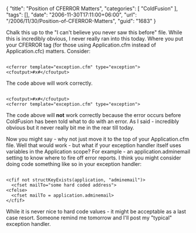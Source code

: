 {
	"title": "Position of CFERROR Matters",
	"categories": [
		"ColdFusion"
	],
	"tags": [],
	"date": "2006-11-30T17:11:00+06:00",
	"url": "/2006/11/30/Position-of-CFERROR-Matters",
	"guid": "1683"
}

Chalk this up to the "I can't believe you never saw this before" file. While this is incredibly obvious, I never really ran into this today. Where you put your CFERROR tag (for those using Application.cfm instead of Application.cfc) matters. Consider:

<code>
&lt;cferror template="exception.cfm" type="exception"&gt;
&lt;cfoutput&gt;#x#&lt;/cfoutput&gt;
</code>

The code above will work correctly.

<code>
&lt;cfoutput&gt;#x#&lt;/cfoutput&gt;
&lt;cferror template="exception.cfm" type="exception"&gt;
</code>

The code above will <b>not</b> work correctly because the error occurs before ColdFusion has been told what to do with an error. As I said - incredibly obvious but it never really bit me in the rear till today. 

Now you might say - why not just move it to the top of your Application.cfm file. Well that would work - but what if your exception handler itself uses variables in the Application scope? For example - an application.adminemail setting to know where to fire off error reports. I think you might consider doing code something like so in your exception handler:

<code>
&lt;cfif not structKeyExists(application, "adminemail")&gt;
  &lt;cfset mailTo="some hard coded address"&gt;
&lt;cfelse&gt;
  &lt;cfset mailTo = application.adminemail&gt;
&lt;/cfif&gt;
</code>

While it is never nice to hard code values - it might be acceptable as a last case resort. Someone remind me tomorrow and I'll post my "typical" exception handler.